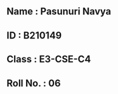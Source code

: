 ## Name      :     Pasunuri Navya

## ID        :     B210149

## Class     :     E3-CSE-C4

## Roll No.  :     06

